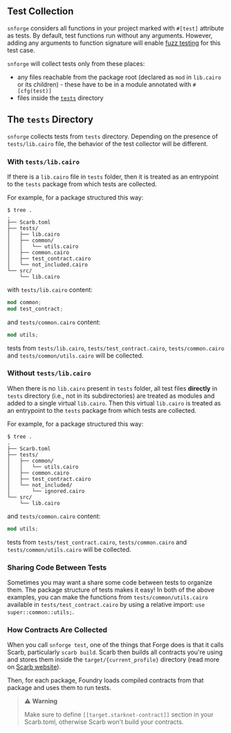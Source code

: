 ## Test Collection

`snforge` considers all functions in your project marked with `#[test]` attribute as tests.
By default, test functions run without any arguments.
However, adding any arguments to function signature will enable [fuzz testing](./fuzz-testing.md) for this
test case.

`snforge` will collect tests only from these places:

- any files reachable from the package root (declared as `mod` in `lib.cairo` or its children) - 
these have to be in a module annotated with `#[cfg(test)]`
- files inside the [`tests`](#the-tests-directory) directory

## The `tests` Directory

`snforge` collects tests from `tests` directory.
Depending on the presence of `tests/lib.cairo` file, the behavior of the test collector will be different.

### With `tests/lib.cairo`

If there is a `lib.cairo` file in `tests` folder,
then it is treated as an entrypoint to the `tests` package from which tests are collected.

For example, for a package structured this way:

```shell
$ tree .
.
├── Scarb.toml
├── tests/
│   ├── lib.cairo
│   ├── common/
│   │   └── utils.cairo
│   ├── common.cairo
│   ├── test_contract.cairo
│   └── not_included.cairo
└── src/
    └── lib.cairo
```

with `tests/lib.cairo` content:

```rust
mod common;
mod test_contract;
```

and `tests/common.cairo` content:

```rust
mod utils;
```

tests from `tests/lib.cairo`, `tests/test_contract.cairo`, `tests/common.cairo`
and `tests/common/utils.cairo` will be collected.

### Without `tests/lib.cairo`

When there is no `lib.cairo` present in `tests` folder, 
all test files **directly** in `tests` directory (i.e., not in its subdirectories)
are treated as modules and added to a single virtual `lib.cairo`. 
Then this virtual `lib.cairo` is treated as an entrypoint to the `tests` package from which tests are collected.

For example, for a package structured this way:

```shell
$ tree .
.
├── Scarb.toml
├── tests/
│   ├── common/
│   │   └── utils.cairo
│   ├── common.cairo
│   ├── test_contract.cairo
│   └── not_included/
│       └── ignored.cairo
└── src/
    └── lib.cairo
```

and `tests/common.cairo` content:

```rust
mod utils;
```

tests from `tests/test_contract.cairo`, `tests/common.cairo` and `tests/common/utils.cairo` will be collected.

### Sharing Code Between Tests

Sometimes you may want a share some code between tests to organize them. 
The package structure of tests makes it easy! 
In both of the above examples, you can
make the functions from `tests/common/utils.cairo` available in `tests/test_contract.cairo` 
by using a relative import: `use super::common::utils;`.

### How Contracts Are Collected

When you call `snforge test`, one of the things that Forge does is that it calls Scarb, particularly `scarb build`.
Scarb then builds all contracts you're using and stores them inside the `target/{current_profile}` directory
(read more on [Scarb website](https://docs.swmansion.com/scarb/docs/extensions/starknet/contract-target.html)).

Then, for each package, Foundry loads compiled contracts from that package and uses them to run tests.

> ⚠️ **Warning**
> 
> Make sure to define `[[target.starknet-contract]]` section in your Scarb.toml, otherwise Scarb won't build your contracts.
